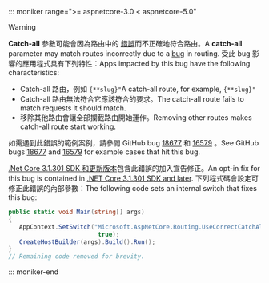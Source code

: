 ::: moniker range=">= aspnetcore-3.0 < aspnetcore-5.0"

> [!WARNING]
> <span data-ttu-id="cd4c8-101">**Catch-all** 參數可能會因為路由中的 [錯誤](https://github.com/dotnet/aspnetcore/issues/18677)而不正確地符合路由。</span><span class="sxs-lookup"><span data-stu-id="cd4c8-101">A **catch-all** parameter may match routes incorrectly due to a [bug](https://github.com/dotnet/aspnetcore/issues/18677) in routing.</span></span> <span data-ttu-id="cd4c8-102">受此 bug 影響的應用程式具有下列特性：</span><span class="sxs-lookup"><span data-stu-id="cd4c8-102">Apps impacted by this bug have the following characteristics:</span></span>
>
> * <span data-ttu-id="cd4c8-103">Catch-all 路由，例如 `{**slug}"`</span><span class="sxs-lookup"><span data-stu-id="cd4c8-103">A catch-all route, for example, `{**slug}"`</span></span>
> * <span data-ttu-id="cd4c8-104">Catch-all 路由無法符合它應該符合的要求。</span><span class="sxs-lookup"><span data-stu-id="cd4c8-104">The catch-all route fails to match requests it should match.</span></span>
> * <span data-ttu-id="cd4c8-105">移除其他路由會讓全部攔截路由開始運作。</span><span class="sxs-lookup"><span data-stu-id="cd4c8-105">Removing other routes makes catch-all route start working.</span></span>
>
> <span data-ttu-id="cd4c8-106">如需遇到此錯誤的範例案例，請參閱 GitHub bug [18677](https://github.com/dotnet/aspnetcore/issues/18677) 和 [16579](https://github.com/dotnet/aspnetcore/issues/16579) 。</span><span class="sxs-lookup"><span data-stu-id="cd4c8-106">See GitHub bugs [18677](https://github.com/dotnet/aspnetcore/issues/18677) and [16579](https://github.com/dotnet/aspnetcore/issues/16579) for example cases that hit this bug.</span></span>
>
> <span data-ttu-id="cd4c8-107">[.Net Core 3.1.301 SDK 和更新版本](https://dotnet.microsoft.com/download/dotnet-core/3.1)包含此錯誤的加入宣告修正。</span><span class="sxs-lookup"><span data-stu-id="cd4c8-107">An opt-in fix for this bug is contained in [.NET Core 3.1.301 SDK and later](https://dotnet.microsoft.com/download/dotnet-core/3.1).</span></span> <span data-ttu-id="cd4c8-108">下列程式碼會設定可修正此錯誤的內部參數：</span><span class="sxs-lookup"><span data-stu-id="cd4c8-108">The following code sets an internal switch that fixes this bug:</span></span>
>
>```csharp
>public static void Main(string[] args)
>{
>    AppContext.SetSwitch("Microsoft.AspNetCore.Routing.UseCorrectCatchAllBehavior", 
>                          true);
>    CreateHostBuilder(args).Build().Run();
>}
>// Remaining code removed for brevity.
>```

::: moniker-end